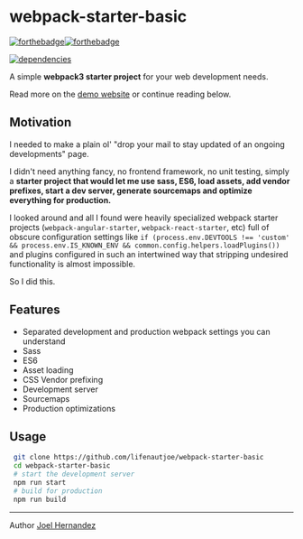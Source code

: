# webpack-starter-basic
[![forthebadge](http://forthebadge.com/images/badges/fo-real.svg)](http://forthebadge.com)[![forthebadge](http://forthebadge.com/images/badges/built-with-love.svg)](http://forthebadge.com)

[![dependencies](https://david-dm.org/lifenautjoe/webpack-starter-basic.svg)](https://david-dm.org/lifenautjoe/webpack-starter-basic)

A simple **webpack3 starter project** for your web development needs.

Read more on the [demo website](https://lifenautjoe.github.io/webpack-starter-basic/) or continue reading below.

## Motivation

I needed to make a plain ol' "drop your mail to stay updated of an ongoing developments" page.

I didn't need anything fancy, no frontend framework, no unit testing, simply a **starter project that would let me use sass, ES6, load assets, add vendor prefixes, start a dev server, generate sourcemaps and optimize everything for production.**

I looked around and all I found were heavily specialized webpack starter projects (`webpack-angular-starter`, `webpack-react-starter`, etc) full of obscure configuration settings like `if (process.env.DEVTOOLS !== 'custom' && process.env.IS_KNOWN_ENV && common.config.helpers.loadPlugins())` 
and plugins configured in such an intertwined way that stripping undesired functionality is almost impossible. 

So I did this.

## Features

* Separated development and production webpack settings you can understand
* Sass
* ES6
* Asset loading
* CSS Vendor prefixing
* Development server
* Sourcemaps
* Production optimizations

## Usage

```sh
 git clone https://github.com/lifenautjoe/webpack-starter-basic
 cd webpack-starter-basic
 # start the development server
 npm run start
 # build for production
 npm run build
```
___
Author [Joel Hernandez](www.lifenautjoe.com)

